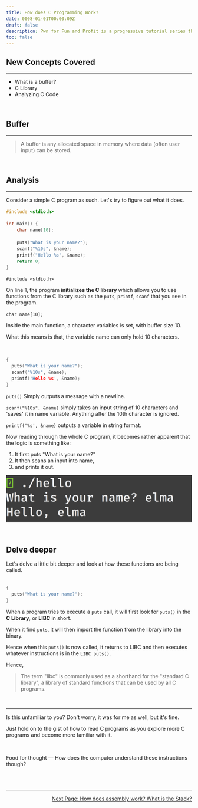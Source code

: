 ```yaml
---
title: How does C Programming Work?
date: 0008-01-01T00:00:09Z
draft: false
description: Pwn for Fun and Profit is a progressive tutorial series that aims to be noob-friendly enough for anyone to dive in, and equip them with the skills to come out with substantial knowledge on The Art of Pwn.
toc: false
---
```


## New Concepts Covered
---
- What is a buffer?
- C Library
- Analyzing C Code

<br>

## Buffer
---

> A buffer is any allocated space in memory where data (often user input) can be stored.

<br>

## Analysis
---

Consider a simple C program as such. Let's try to figure out what it does.

```c
#include <stdio.h>

int main() {
    char name[10];

    puts("What is your name?");
    scanf("%10s", &name);
    printf("Hello %s", &name);
    return 0;
}
```

`#include <stdio.h>`

On line 1, the program **initializes the C library** which allows you to use functions from the C library such as the `puts`, `printf`, `scanf` that you see in the program.
<br>

`char name[10];`

Inside the main function, a character variables is set, with buffer size 10.

What this means is that, the variable name can only hold 10 characters.

<br>

```c
{
  puts("What is your name?");
  scanf("%10s", &name);
  printf('Hello %s', &name);
}
```


`puts()` Simply outputs a message with a newline.

`scanf("%10s", &name)` simply takes an input string of 10 characters and 'saves' it in name variable. Anything after the 10th character is ignored.

`printf('%s', &name)` outputs a variable in string format.

Now reading through the whole C program, it becomes rather apparent that the logic is something like:

1. It first puts "What is your name?"
2. It then scans an input into name,
3. and prints it out.

![image](/pwn/images/cprogram1.png)

<br>

## Delve deeper

Let's delve a little bit deeper and look at how these functions are being called.

```c

{
  puts("What is your name?");
}
```

When a program tries to execute a `puts` call, it will first look for `puts()` in the **C Library**, or **LIBC** in short.

When it find `puts`, it will then import the function from the library into the binary.

Hence when this `puts()` is now called, it returns to LIBC and then executes whatever instructions is in the `LIBC puts()`.

Hence,

> The term "libc" is commonly used as a shorthand for the "standard C library", a library of standard functions that can be used by all C programs.

<br>

---

Is this unfamiliar to you? Don't worry, it was for me as well, but it's fine.

Just hold on to the gist of how to read C programs as you explore more C programs and become more familiar with it.

<br>

Food for thought — How does the computer understand these instructions though?

<br><br>

---

<div style="text-align: right"> <a href="/pwn/innerworkings/how_does_assembly_work">Next Page: How does assembly work? What is the Stack?</a> </div>

